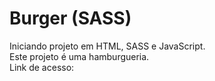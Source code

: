 # Burger (SASS)
Iniciando projeto em HTML, SASS e JavaScript.<br>
Este projeto é uma hamburgueria.<br>
Link de acesso: 
